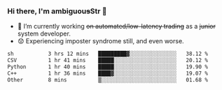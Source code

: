 ### Hi there, I'm ambiguou~~s~~Str 👋

<!--
**ambiguoustexture/ambiguoustexture** is a ✨ _special_ ✨ repository because its `README.md` (this file) appears on your GitHub profile.

Here are some ideas to get you started:
-->
- 🔭 I’m currently working ~~on automated/low-latency trading~~ as a ~~junior~~ system developer.
- :worried: Experiencing imposter syndrome still, and even worse.

<!--START_SECTION:waka-->

```txt
sh           3 hrs 12 mins   █████████▓░░░░░░░░░░░░░░░   38.12 %
CSV          1 hr 41 mins    █████░░░░░░░░░░░░░░░░░░░░   20.12 %
Python       1 hr 40 mins    █████░░░░░░░░░░░░░░░░░░░░   19.90 %
C++          1 hr 36 mins    ████▓░░░░░░░░░░░░░░░░░░░░   19.07 %
Other        8 mins          ▒░░░░░░░░░░░░░░░░░░░░░░░░   01.68 %
```

<!--END_SECTION:waka-->
